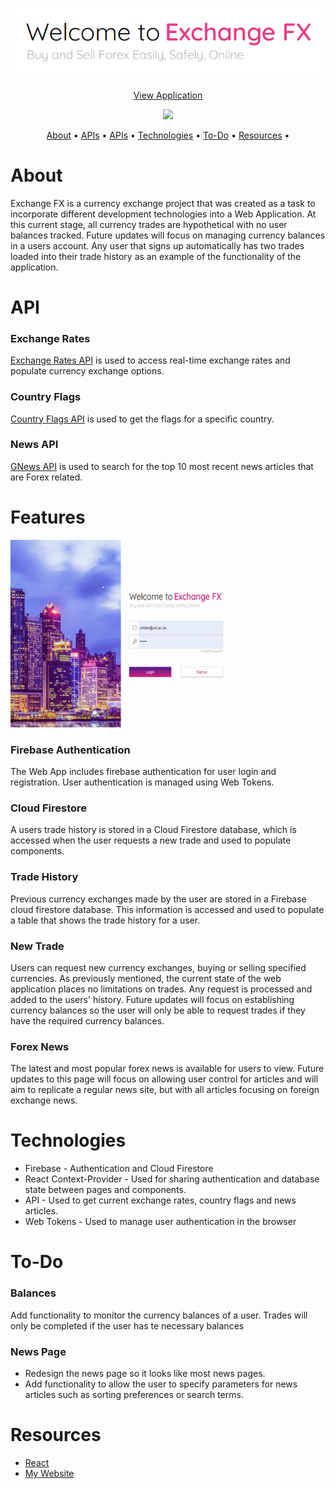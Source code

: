 <p align='center'>
  <img src='public/img/ExchangeFX.PNG' alt='ExchangeFX Logo'>
</p>
<p align='center'>
  <a href='https://nervous-swirles-b7c5c9.netlify.app'>View Application</a>
</p>
<p align='center'>
  <img src='https://api.netlify.com/api/v1/badges/20914633-eb60-42dc-bd26-68e7f4214289/deploy-status'>
</p>
<p align='center'>
  <a href='#About'>About</a>  • 
  <a href='#API'>APIs</a>  • 
  <a href='#Features'>APIs</a>  • 
  <a href='#Technologies'>Technologies</a>  •
  <a href='#To-Do'>To-Do</a>  • 
  <a href='#Resources'>Resources</a>  • 
</p>  

# About
Exchange FX is a currency exchange project that was created as a task to incorporate different development technologies into a Web Application. At this current stage, all currency trades are hypothetical with no user balances tracked. Future updates will focus on managing currency balances in a users account. Any user that signs up automatically has two trades loaded into their trade history as an example of the functionality of the application.

# API

### Exchange Rates
<a href='https://exchangeratesapi.io/'>Exchange Rates API</a> is used to access real-time exchange rates and populate currency exchange options. 

### Country Flags
<a href='https://www.countryflags.io/'>Country Flags API</a> is used to get the flags for a specific country. 

### News API
<a href='https://gnews.io/docs/v3#introduction'>GNews API</a> is used to search for the top 10 most recent news articles that are Forex related.

# Features

<p align='center'>
<img src='public/img/ExchangeFXGIF.gif' height='300px' width='auto'>
</p>

### Firebase Authentication
The Web App includes firebase authentication for user login and registration. User authentication is managed using Web Tokens.

### Cloud Firestore
A users trade history is stored in a Cloud Firestore database, which is accessed when the user requests a new trade and used to populate components. 

### Trade History
Previous currency exchanges made by the user are stored in a Firebase cloud firestore database. This information is accessed and used to populate a table that shows the trade history for a user.

### New Trade
Users can request new currency exchanges, buying or selling specified currencies. As previously mentioned, the current state of the web application places no limitations on trades. Any request is processed and added to the users' history. Future updates will focus on establishing currency balances so the user will only be able to request trades if they have the required currency balances.

### Forex News
The latest and most popular forex news is available for users to view. Future updates to this page will focus on allowing user control for articles and will aim to replicate a regular news site, but with all articles focusing on foreign exchange news.

# Technologies 
* Firebase - Authentication and Cloud Firestore
* React Context-Provider - Used for sharing authentication and database state between pages and components.
* API - Used to get current exchange rates, country flags and news articles. 
* Web Tokens - Used to manage user authentication in the browser

# To-Do

### Balances
Add functionality to monitor the currency balances of a user. Trades will only be completed if the user has te necessary balances 

### News Page
* Redesign the news page so it looks like most news pages.
* Add functionality to allow the user to specify parameters for news articles such as sorting preferences or search terms.

# Resources
* <a href='https://reactcommunity.org/'>React</a>
* <a href='https://www.wattersjamesc.co.za/'>My Website</a> 
